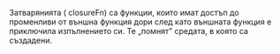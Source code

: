 Затварянията ( closureFn) са функции, които имат достъп до променливи от външна функция дори след като външната функция е приключила изпълнението си. Те „помнят” средата, в която са създадени.
